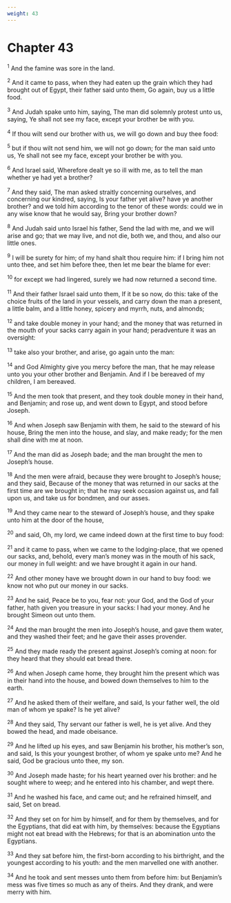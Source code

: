 ```yaml
---
weight: 43
---
```


# Chapter 43

<sup>1</sup> And the famine was sore in the land. 

<sup>2</sup> And it came to pass, when they had eaten up the grain which they had brought out of Egypt, their father said unto them, Go again, buy us a little food. 

<sup>3</sup> And Judah spake unto him, saying, The man did solemnly protest unto us, saying, Ye shall not see my face, except your brother be with you. 

<sup>4</sup> If thou wilt send our brother with us, we will go down and buy thee food: 

<sup>5</sup> but if thou wilt not send him, we will not go down; for the man said unto us, Ye shall not see my face, except your brother be with you. 

<sup>6</sup> And Israel said, Wherefore dealt ye so ill with me, as to tell the man whether ye had yet a brother? 

<sup>7</sup> And they said, The man asked straitly concerning ourselves, and concerning our kindred, saying, Is your father yet alive? have ye another brother? and we told him according to the tenor of these words: could we in any wise know that he would say, Bring your brother down? 

<sup>8</sup> And Judah said unto Israel his father, Send the lad with me, and we will arise and go; that we may live, and not die, both we, and thou, and also our little ones. 

<sup>9</sup> I will be surety for him; of my hand shalt thou require him: if I bring him not unto thee, and set him before thee, then let me bear the blame for ever: 

<sup>10</sup> for except we had lingered, surely we had now returned a second time. 

<sup>11</sup> And their father Israel said unto them, If it be so now, do this: take of the choice fruits of the land in your vessels, and carry down the man a present, a little balm, and a little honey, spicery and myrrh, nuts, and almonds; 

<sup>12</sup> and take double money in your hand; and the money that was returned in the mouth of your sacks carry again in your hand; peradventure it was an oversight: 

<sup>13</sup> take also your brother, and arise, go again unto the man: 

<sup>14</sup> and God Almighty give you mercy before the man, that he may release unto you your other brother and Benjamin. And if I be bereaved of my children, I am bereaved. 

<sup>15</sup> And the men took that present, and they took double money in their hand, and Benjamin; and rose up, and went down to Egypt, and stood before Joseph. 

<sup>16</sup> And when Joseph saw Benjamin with them, he said to the steward of his house, Bring the men into the house, and slay, and make ready; for the men shall dine with me at noon. 

<sup>17</sup> And the man did as Joseph bade; and the man brought the men to Joseph’s house. 

<sup>18</sup> And the men were afraid, because they were brought to Joseph’s house; and they said, Because of the money that was returned in our sacks at the first time are we brought in; that he may seek occasion against us, and fall upon us, and take us for bondmen, and our asses. 

<sup>19</sup> And they came near to the steward of Joseph’s house, and they spake unto him at the door of the house, 

<sup>20</sup> and said, Oh, my lord, we came indeed down at the first time to buy food: 

<sup>21</sup> and it came to pass, when we came to the lodging-place, that we opened our sacks, and, behold, every man’s money was in the mouth of his sack, our money in full weight: and we have brought it again in our hand. 

<sup>22</sup> And other money have we brought down in our hand to buy food: we know not who put our money in our sacks. 

<sup>23</sup> And he said, Peace be to you, fear not: your God, and the God of your father, hath given you treasure in your sacks: I had your money. And he brought Simeon out unto them. 

<sup>24</sup> And the man brought the men into Joseph’s house, and gave them water, and they washed their feet; and he gave their asses provender. 

<sup>25</sup> And they made ready the present against Joseph’s coming at noon: for they heard that they should eat bread there. 

<sup>26</sup> And when Joseph came home, they brought him the present which was in their hand into the house, and bowed down themselves to him to the earth. 

<sup>27</sup> And he asked them of their welfare, and said, Is your father well, the old man of whom ye spake? Is he yet alive? 

<sup>28</sup> And they said, Thy servant our father is well, he is yet alive. And they bowed the head, and made obeisance. 

<sup>29</sup> And he lifted up his eyes, and saw Benjamin his brother, his mother’s son, and said, Is this your youngest brother, of whom ye spake unto me? And he said, God be gracious unto thee, my son. 

<sup>30</sup> And Joseph made haste; for his heart yearned over his brother: and he sought where to weep; and he entered into his chamber, and wept there. 

<sup>31</sup> And he washed his face, and came out; and he refrained himself, and said, Set on bread. 

<sup>32</sup> And they set on for him by himself, and for them by themselves, and for the Egyptians, that did eat with him, by themselves: because the Egyptians might not eat bread with the Hebrews; for that is an abomination unto the Egyptians. 

<sup>33</sup> And they sat before him, the first-born according to his birthright, and the youngest according to his youth: and the men marvelled one with another. 

<sup>34</sup> And he took and sent messes unto them from before him: but Benjamin’s mess was five times so much as any of theirs. And they drank, and were merry with him. 


